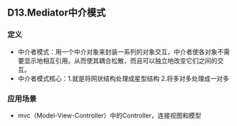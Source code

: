 ## D13.Mediator中介模式

### 定义

- 中介者模式：用一个中介对象来封装一系列的对象交互，中介者使各对象不需要显示地相互引用。从而使其耦合松散，而且可以独立地改变它们之间的交互。
- 中介者模式核心：1.就是将网状结构处理成星型结构 2.将多对多处理成一对多

### 应用场景
- mvc（Model-View-Controller）中的Controller，连接视图和模型